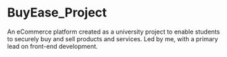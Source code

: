 # BuyEase_Project
An eCommerce platform created as a university project to enable students to securely buy and sell products and services. Led by me, with a primary lead on front-end development.
